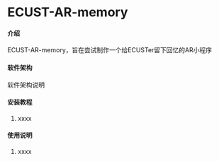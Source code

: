 # ECUST-AR-memory

#### 介绍
ECUST-AR-memory，旨在尝试制作一个给ECUSTer留下回忆的AR小程序

#### 软件架构
软件架构说明


#### 安装教程

1.  xxxx


#### 使用说明

1.  xxxx
